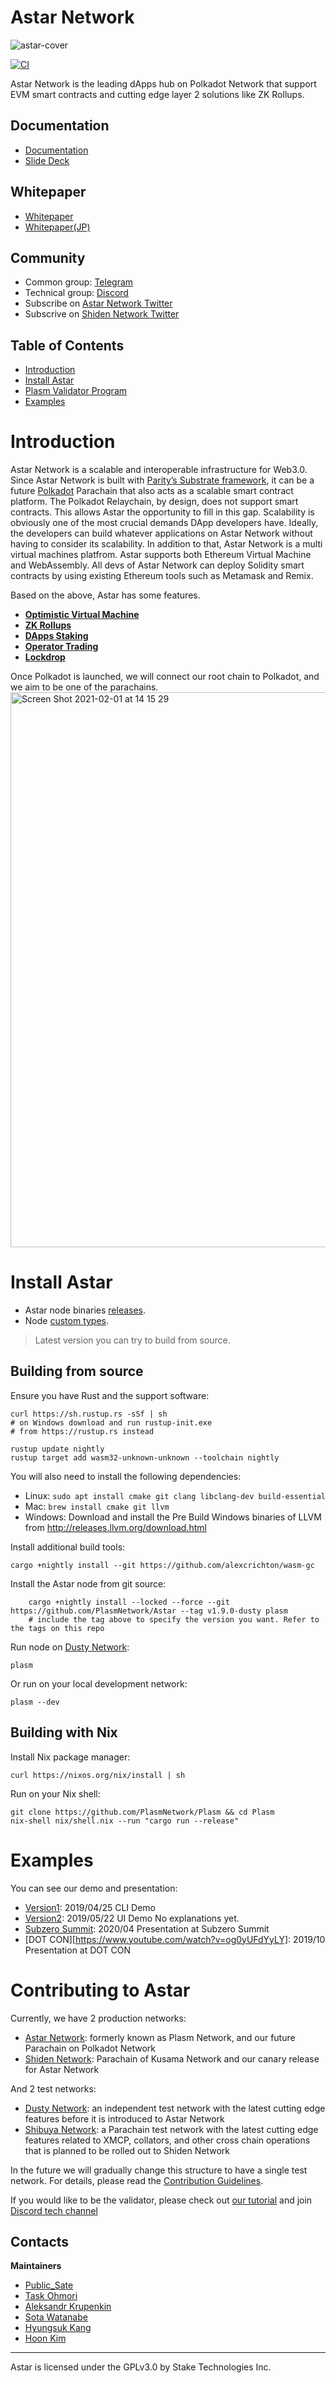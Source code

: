 # Astar Network

![astar-cover](https://user-images.githubusercontent.com/40356749/125183345-edbaa980-e226-11eb-92e2-7b666ed56515.png)

[![CI](https://github.com/PlasmNetwork/Plasm/workflows/Integration/badge.svg)](https://github.com/PlasmNetwork/Astar/actions)

Astar Network is the leading dApps hub on Polkadot Network that support EVM smart contracts and cutting edge layer 2 solutions like ZK Rollups.

## Documentation

* [Documentation](https://docs.plasmnet.io/)
* [Slide Deck](https://drive.google.com/file/d/1qnx2XZTtU0qCwxBX--FUHCdBmOK7ZIF3/view?usp=sharing)

## Whitepaper

* [Whitepaper](https://github.com/PlasmNetwork/plasmdocs/blob/master/wp/en.pdf)
* [Whitepaper(JP)](https://github.com/PlasmNetwork/plasmdocs/blob/master/wp/jp.pdf)

## Community

* Common group: [Telegram](https://t.me/PlasmOfficial)
* Technical group: [Discord](https://discord.gg/Z3nC9U4)
* Subscribe on [Astar Network Twitter](https://twitter.com/Plasm_Network)
* Subscrive on [Shiden Network Twitter](https://twitter.com/ShidenNetwork)

## Table of Contents

* [Introduction](https://github.com/PlasmNetwork/Astar/tree/development/dusty#introduction)
* [Install Astar](https://github.com/PlasmNetwork/Astar/tree/development/dusty#install-plasm)
* [Plasm Validator Program](https://github.com/PlasmNetwork/Astar/tree/development/dusty#plasm-validator-program)
* [Examples](https://github.com/PlasmNetwork/Astar/tree/development/dusty#examples)

Introduction
============

Astar Network is a scalable and interoperable infrastructure for Web3.0. Since Astar Network is built with [Parity’s Substrate framework](https://www.substrate.io/), it can be a future [Polkadot](https://polkadot.network/) Parachain that also acts as a scalable smart contract platform. The Polkadot Relaychain, by design, does not support smart contracts. This allows Astar the opportunity to fill in this gap. Scalability is obviously one of the most crucial demands DApp developers have. Ideally, the developers can build whatever applications on Astar Network without having to consider its scalability. In addition to that, Astar Network is a multi virtual machines platfrom. Astar supports both Ethereum Virtual Machine and WebAssembly. All devs of Astar Network can deploy Solidity smart contracts by using existing Ethereum tools such as Metamask and Remix.

Based on the above, Astar has some features.
- **[Optimistic Virtual Machine](https://docs.plasmnet.io/learn/optimistic-virtual-machine)**
- **[ZK Rollups](https://github.com/PlasmNetwork/ZKRollups)**
- **[DApps Staking](https://docs.plasmnet.io/learn/dapps-reward)**
- **[Operator Trading](https://docs.plasmnet.io/learn/operator-trading)**
- **[Lockdrop](https://docs.plasmnet.io/learn/lockdrop)**

Once Polkadot is launched, we will connect our root chain to Polkadot, and we aim to be one of the parachains.
<img width="888" alt="Screen Shot 2021-02-01 at 14 15 29" src="https://user-images.githubusercontent.com/29359048/106417721-0b296180-6498-11eb-8a0a-a10a8e387433.png">

Install Astar
=============

* Astar node binaries [releases](https://github.com/PlasmNetwork/Astar/releases).
* Node [custom types](https://github.com/PlasmNetwork/Astar/tree/master/bin/node/cli/res/custom_types.json).

> Latest version you can try to build from source.

Building from source
--------------------

Ensure you have Rust and the support software:

    curl https://sh.rustup.rs -sSf | sh
    # on Windows download and run rustup-init.exe
    # from https://rustup.rs instead

    rustup update nightly
    rustup target add wasm32-unknown-unknown --toolchain nightly

You will also need to install the following dependencies:

* Linux: `sudo apt install cmake git clang libclang-dev build-essential`
* Mac: `brew install cmake git llvm`
* Windows: Download and install the Pre Build Windows binaries of LLVM from http://releases.llvm.org/download.html

Install additional build tools:

    cargo +nightly install --git https://github.com/alexcrichton/wasm-gc

Install the Astar node from git source:
```
    cargo +nightly install --locked --force --git https://github.com/PlasmNetwork/Astar --tag v1.9.0-dusty plasm
    # include the tag above to specify the version you want. Refer to the tags on this repo
```

Run node on [Dusty Network](https://telemetry.polkadot.io/#list/Dusty):

    plasm

Or run on your local development network:

    plasm --dev

Building with Nix
-----------------

Install Nix package manager:

    curl https://nixos.org/nix/install | sh

Run on your Nix shell:

    git clone https://github.com/PlasmNetwork/Plasm && cd Plasm
    nix-shell nix/shell.nix --run "cargo run --release"

Examples
========

You can see our demo and presentation:
* [Version1](https://www.youtube.com/watch?v=T70iEgyuXbw&feature=youtu.be): 2019/04/25 CLI Demo
* [Version2](https://youtu.be/5MoO3Epgvv0): 2019/05/22 UI Demo No explanations yet.
* [Subzero Summit](https://www.youtube.com/watch?v=OyKvA_vx1z0): 2020/04 Presentation at Subzero Summit
* [DOT CON][https://www.youtube.com/watch?v=og0yUFdYyLY]: 2019/10 Presentation at DOT CON

Contributing to Astar
=======================

Currently, we have 2 production networks:

- [Astar Network](https://astar.network/): formerly known as Plasm Network, and our future Parachain on Polkadot Network
- [Shiden Network](https://shiden.astar.network/): Parachain of Kusama Network and our canary release for Astar Network

And 2 test networks:

- [Dusty Network](https://github.com/PlasmNetwork/Astar/tree/development/dusty): an independent test network with the latest cutting edge features before it is introduced to Astar Network
- [Shibuya Network](https://github.com/PlasmNetwork/Astar/tree/development/shibuya): a Parachain test network with the latest cutting edge features related to XMCP, collators, and other cross chain operations that is planned to be rolled out to Shiden Network

In the future we will gradually change this structure to have a single test network.
For details, please read the [Contribution Guidelines](./CONTRIBUTING.md).

If you would like to be the validator, please check out [our tutorial](https://docs.plasmnet.io/build/validator-guide) and join [Discord tech channel](https://discord.gg/wUcQt3R)

Contacts
--------

**Maintainers**

* [Public_Sate](https://twitter.com/public_sate)
* [Task Ohmori](https://twitter.com/taskooh?lang=en)
* [Aleksandr Krupenkin](https://github.com/akru)
* [Sota Watanabe](https://twitter.com/WatanabeSota)
* [Hyungsuk Kang](https://twitter.com/hskang0525)
* [Hoon Kim](https://github.com/hoonsubin)

* * *

Astar is licensed under the GPLv3.0 by Stake Technologies Inc.
